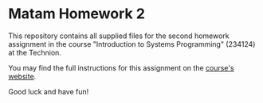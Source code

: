 # Matam Homework 2

This repository contains all supplied files for the second homework assignment in the course "Introduction to Systems Programming" (234124) at the Technion.

You may find the full instructions for this assignment on the [course's website](https://webcourse.cs.technion.ac.il/02340124/Winter2024-2025).

Good luck and have fun!
